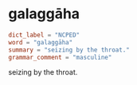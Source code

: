 # galaggāha

``` toml
dict_label = "NCPED"
word = "galaggāha"
summary = "seizing by the throat."
grammar_comment = "masculine"
```

seizing by the throat.

